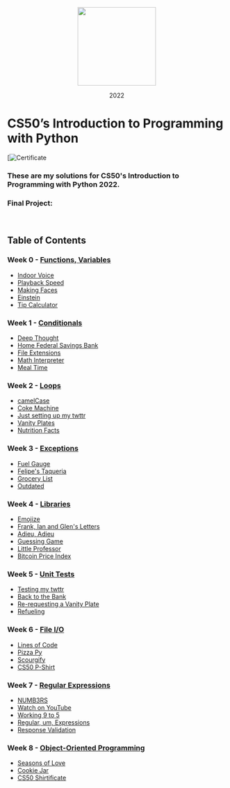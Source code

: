 <div align=center>
    <img src="https://upload.wikimedia.org/wikipedia/en/thumb/2/29/Harvard_shield_wreath.svg/1200px-Harvard_shield_wreath.svg.png" height=180>
    <p> 2022</p>
</div>

# CS50’s Introduction to Programming with Python
[![Certificate]()
### These are my solutions for CS50's Introduction to Programming with Python 2022.
### Final Project: []()
<br/>

## Table of Contents
### Week 0 - [Functions, Variables](https://cs50.harvard.edu/python/2022/weeks/0/)
- [Indoor Voice]()
- [Playback Speed]()
- [Making Faces]()
- [Einstein]()
- [Tip Calculator]()

### Week 1 - [Conditionals](https://cs50.harvard.edu/python/2022/weeks/1/)
- [Deep Thought]()
- [Home Federal Savings Bank]()
- [File Extensions]()
- [Math Interpreter]()
- [Meal Time]()

### Week 2 - [Loops](https://cs50.harvard.edu/python/2022/weeks/2/)
- [camelCase](https://github.com/kjown/CS50P/blob/main/pset2/camel.py)
- [Coke Machine](https://github.com/kjown/CS50P/blob/main/pset2/coke.py)
- [Just setting up my twttr](https://github.com/kjown/CS50P/blob/main/pset2/twttr.py)
- [Vanity Plates](https://github.com/kjown/CS50P/blob/main/pset2/plates.py)
- [Nutrition Facts](https://github.com/kjown/CS50P/blob/main/pset2/nutrition.py)

### Week 3 - [Exceptions](https://cs50.harvard.edu/python/2022/weeks/3/)
- [Fuel Gauge](https://github.com/kjown/CS50P/blob/main/pset3/fuel.py)
- [Felipe's Taqueria](https://github.com/kjown/CS50P/blob/main/pset3/taqueria.py)
- [Grocery List](https://github.com/kjown/CS50P/blob/main/pset3/grocery.py)
- [Outdated](https://github.com/kjown/CS50P/blob/main/pset3/outdated.py)

### Week 4 - [Libraries](https://cs50.harvard.edu/python/2022/weeks/4/)
- [Emojize](https://github.com/kjown/CS50P/blob/main/pset4/emojize.py)
- [Frank, Ian and Glen's Letters](https://github.com/kjown/CS50P/blob/main/pset4/figlet.py)
- [Adieu, Adieu](https://github.com/kjown/CS50P/blob/main/pset4/adieu.py)
- [Guessing Game](https://github.com/kjown/CS50P/blob/main/pset4/game.py)
- [Little Professor](https://github.com/kjown/CS50P/blob/main/pset4/professor.py)
- [Bitcoin Price Index](https://github.com/kjown/CS50P/blob/main/pset4/bitcoin.py)

### Week 5 - [Unit Tests](https://cs50.harvard.edu/python/2022/weeks/5/)
- [Testing my twttr](https://github.com/kjown/CS50P/tree/main/pset5/twttr)
- [Back to the Bank](https://github.com/kjown/CS50P/tree/main/pset5/bank)
- [Re-requesting a Vanity Plate](https://github.com/kjown/CS50P/tree/main/pset5/plates)
- [Refueling]()

### Week 6 - [File I/O](https://cs50.harvard.edu/python/2022/weeks/6/)
- [Lines of Code](https://github.com/kjown/CS50P/blob/main/pset6/lines.py)
- [Pizza Py](https://github.com/kjown/CS50P/tree/main/pset6/pizza)
- [Scourgify](https://github.com/kjown/CS50P/tree/main/pset6/scourgify)
- [CS50 P-Shirt]()

### Week 7 - [Regular Expressions](https://cs50.harvard.edu/python/2022/weeks/7/)
- [NUMB3RS]()
- [Watch on YouTube]()
- [Working 9 to 5]()
- [Regular, um, Expressions]()
- [Response Validation]()

### Week 8 - [Object-Oriented Programming](https://cs50.harvard.edu/python/2022/weeks/8)
- [Seasons of Love]()
- [Cookie Jar]()
- [CS50 Shirtificate]()
